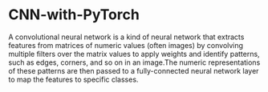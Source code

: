 # CNN-with-PyTorch

A convolutional neural network is a kind of neural network that extracts features from matrices of numeric values (often images) by convolving multiple filters over the matrix values to apply weights and identify patterns, such as edges, corners, and so on in an image.The numeric representations of these patterns are then passed to a fully-connected neural network layer to map the features to specific classes.

